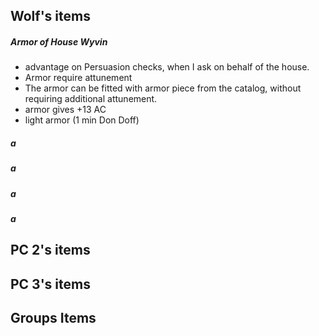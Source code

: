 ## Wolf's items
##### Armor of House Wyvin
- advantage on Persuasion checks, when I ask on behalf of the house.
- Armor require attunement
- The armor can be fitted with armor piece from the catalog, without requiring additional attunement.
- armor gives +13 AC
- light armor (1 min Don Doff)

##### a
##### a
##### a
##### a

## PC 2's items


## PC 3's items




## Groups Items
